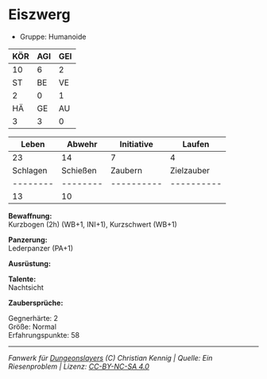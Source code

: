 # Eiszwerg  
- Gruppe: Humanoide  

| KÖR | AGI | GEI |  
| --- | --- | --- |  
| 10  | 6   | 2   |
| ST  | BE  | VE  |  
| 2   | 0   | 1   |
| HÄ  | GE  | AU  |  
| 3   | 3   | 0   |


| Leben    | Abwehr   | Initiative | Laufen     |
| -------- | -------- | ---------- | ---------- |
| 23       | 14       | 7          | 4          |
| Schlagen | Schießen | Zaubern    | Zielzauber |
| -------- | -------- | ---------- | ---------- |
| 13       | 10       |            |            |

**Bewaffnung:**  
Kurzbogen (2h) (WB+1, INI+1), Kurzschwert (WB+1)

**Panzerung:**  
Lederpanzer (PA+1)

**Ausrüstung:**  


**Talente:**  
Nachtsicht

**Zaubersprüche:**  


Gegnerhärte: 2  
Größe: Normal  
Erfahrungspunkte: 58  



___
*Fanwerk für [Dungeonslayers](https://www.dungeonslayers.net/) (C) Christian Kennig | Quelle: Ein Riesenproblem | Lizenz: [CC-BY-NC-SA 4.0](https://creativecommons.org/licenses/by-nc-sa/4.0/deed.de)*